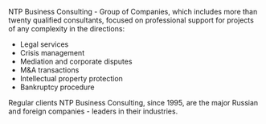 NTP Business Consulting - Group of Companies, which includes more than twenty qualified consultants,
focused on professional support for projects of any complexity in the directions:

* Legal services
* Crisis management
* Mediation and corporate disputes
* M&A transactions
* Intellectual property protection
* Bankruptcy procedure

Regular clients NTP Business Consulting, since 1995, are the major Russian
and foreign companies - leaders in their industries.
